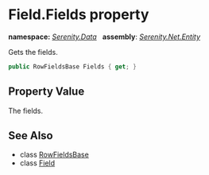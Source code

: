 # Field.Fields property
**namespace:** *[Serenity.Data](../../README.md#serenity.data-namespace)*   **assembly**: *[Serenity.Net.Entity](../../README.md)*

Gets the fields.

```csharp
public RowFieldsBase Fields { get; }
```

## Property Value

The fields.

## See Also

* class [RowFieldsBase](../RowFieldsBase.md)
* class [Field](../Field.md)